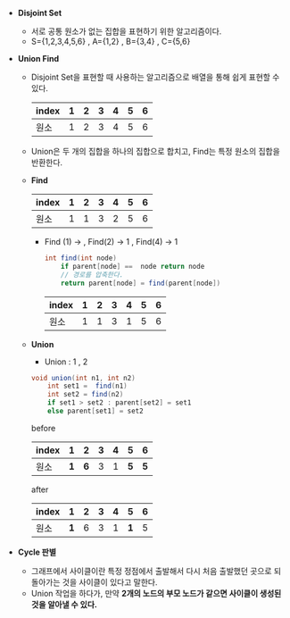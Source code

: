- **Disjoint Set**
    - 서로 공통 원소가 없는 집합을 표현하기 위한 알고리즘이다.
    - S={1,2,3,4,5,6} , A={1,2} , B={3,4} , C={5,6}

- **Union Find**
    - Disjoint Set을 표현할 때 사용하는 알고리즘으로 배열을 통해 쉽게 표현할 수 있다.

        | index | 1 | 2 | 3 | 4 | 5 | 6 |
        | --- | --- | --- | --- | --- | --- | --- |
        | 원소 | 1 | 2 | 3 | 4 | 5 | 6 |
    - Union은 두 개의 집합을 하나의 집합으로 합치고, Find는 특정 원소의 집합을 반환한다.
    - **Find** 
        
        | index | 1 | 2 | 3 | 4 | 5 | 6 |
        | --- | --- | --- | --- | --- | --- | --- |
        | 원소 | 1 | 1 | 3 | 2 | 5 | 6 |
        - Find (1) → , Find(2) → 1 , Find(4) → 1

            ```java
            int find(int node)
            	if parent[node] ==  node return node
            	// 경로를 압축한다.
            	return parent[node] = find(parent[node])
            ```
            
            | index | 1 | 2 | 3 | 4 | 5 | 6 |
            | --- | --- | --- | --- | --- | --- | --- |
            | 원소 | 1 | 1 | 3 | 1 | 5 | 6 |
    - **Union**
        - Union : 1 , 2
        
        ```java
        void union(int n1, int n2)
        	int set1 =  find(n1)
        	int set2 = find(n2)
        	if set1 > set2 : parent[set2] = set1
        	else parent[set1] = set2
        ```
      before

        | index | 1 | 2 | 3 | 4 | 5 | 6 |
        | --- | --- | --- | --- | --- | --- | --- |
        | 원소 | **1** | **6** | 3 | 1 | **5** | **5** |
        after 

        | index | 1 | 2 | 3 | 4 | 5 | 6 |
        | --- | --- | --- | --- | --- | --- | --- |
        | 원소 | **1** | 6 | 3 | 1 | **1** | 5 |

- **Cycle 판별**
    - 그래프에서 사이클이란 특정 정점에서 출발해서 다시 처음 출발했던 곳으로 되돌아가는 것을 사이클이 있다고 말한다.
    - Union 작업을 하다가, 만약 **2개의 노드의 부모 노드가 같으면 사이클이 생성된 것을 알아낼 수 있다.**